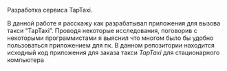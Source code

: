 Разработка сервиса TapTaxi.

В данной работе я расскажу как разрабатывал приложения для вызова такси “TapTaxi”.
Проводя некоторые исследования, поговорив с некоторыми программистами я выяснил что многом было бы удобно пользоваться приложением для пк.
В данном репозитории находится исходный код приложения для заказа такси *TapTaxi* для стационарного компьютера

